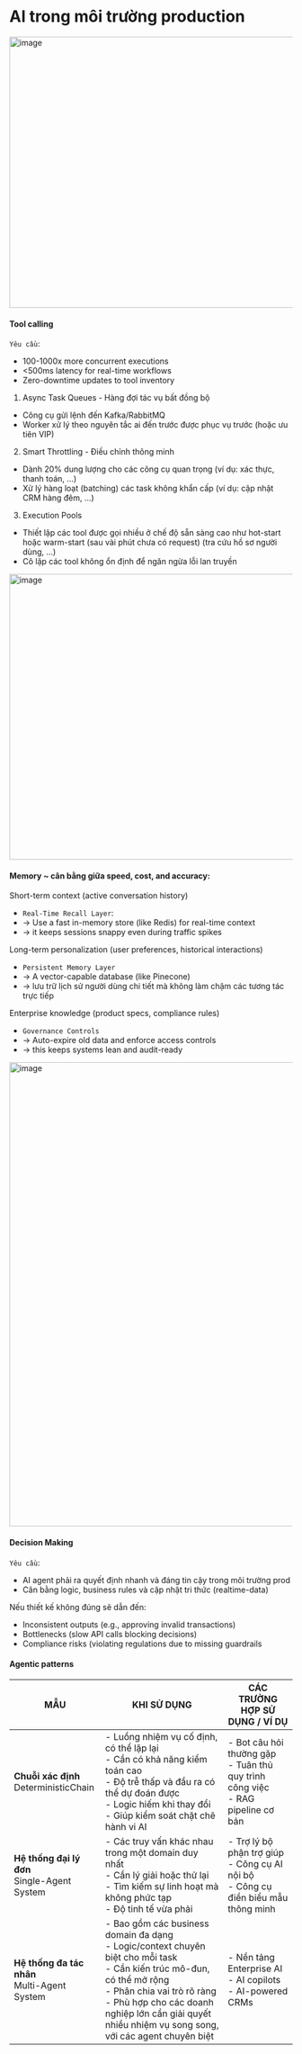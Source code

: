 # AI trong môi trường production

<img width="1190" height="482" alt="image" src="https://github.com/user-attachments/assets/72692768-0fc8-45e1-9756-0c81008321e4" />

#### Tool calling
`Yêu cầu`:
* 100-1000x more concurrent executions
* <500ms latency for real-time workflows
* Zero-downtime updates to tool inventory

1. Async Task Queues - Hàng đợi tác vụ bất đồng bộ
* Công cụ gửi lệnh đến Kafka/RabbitMQ
* Worker xử lý theo nguyên tắc ai đến trước được phục vụ trước (hoặc ưu tiên VIP)

2. Smart Throttling - Điều chỉnh thông minh
* Dành 20% dung lượng cho các công cụ quan trọng (ví dụ: xác thực, thanh toán, ...)
* Xử lý hàng loạt (batching) các task không khẩn cấp (ví dụ: cập nhật CRM hàng đêm, ...)

3. Execution Pools
* Thiết lập các tool được gọi nhiều ở chế độ sẵn sàng cao như hot-start hoặc warm-start (sau vài phút chưa có request) (tra cứu hồ sơ người dùng, ...)
* Cô lập các tool không ổn định để ngăn ngừa lỗi lan truyền

<img width="852" height="508" alt="image" src="https://github.com/user-attachments/assets/a2e1247e-5fc4-41ba-90b8-d55a9055c812" />

#### Memory ~ cân bằng giữa speed, cost, and accuracy:

Short-term context (active conversation history)
  * `Real-Time Recall Layer`:
  * -> Use a fast in-memory store (like Redis) for real-time context
  * -> it keeps sessions snappy even during traffic spikes
  
Long-term personalization (user preferences, historical interactions)
  * `Persistent Memory Layer`
  * -> A vector-capable database (like Pinecone)
  * -> lưu trữ lịch sử người dùng chi tiết mà không làm chậm các tương tác trực tiếp
  
Enterprise knowledge (product specs, compliance rules)
  * `Governance Controls`
  * -> Auto-expire old data and enforce access controls
  * -> this keeps systems lean and audit-ready

<img width="1392" height="825" alt="image" src="https://github.com/user-attachments/assets/f9f5b732-5e08-41f7-a1d4-f9631264e98c" />

#### Decision Making

`Yêu cầu`:
* AI agent phải ra quyết định nhanh và đáng tin cậy trong môi trường prod
* Cân bằng logic, business rules và cập nhật tri thức (realtime-data)

Nếu thiết kế không đúng sẽ dẫn đến:
* Inconsistent outputs (e.g., approving invalid transactions)
* Bottlenecks (slow API calls blocking decisions)
* Compliance risks (violating regulations due to missing guardrails


#### Agentic patterns


| **MẪU**                  | **KHI SỬ DỤNG**                                                                                                                                                           | **CÁC TRƯỜNG HỢP SỬ DỤNG / VÍ DỤ**                                                         |
| ------------------------ | ------------------------------------------------------------------------------------------------------------------------------------------------------------------------- | ------------------------------------------------------------------------------------------ |
| **Chuỗi xác định** <br>DeterministicChain       | - Luồng nhiệm vụ cố định, có thể lặp lại  <br> - Cần có khả năng kiểm toán cao <br> - Độ trễ thấp và đầu ra có thể dự đoán được <br> - Logic hiếm khi thay đổi <br> - Giúp kiểm soát chặt chẽ hành vi AI          | - Bot câu hỏi thường gặp <br> - Tuân thủ quy trình công việc <br> - RAG pipeline cơ bản   |
| **Hệ thống đại lý đơn** <br>Single-Agent System  | - Các truy vấn khác nhau trong một domain duy nhất <br> - Cần lý giải hoặc thử lại <br> - Tìm kiếm sự linh hoạt mà không phức tạp <br> - Độ tinh tế vừa phải                | - Trợ lý bộ phận trợ giúp <br> - Công cụ AI nội bộ <br> - Công cụ điền biểu mẫu thông minh |
| **Hệ thống đa tác nhân** <br>Multi-Agent System | - Bao gồm các business domain đa dạng <br> - Logic/context chuyên biệt cho mỗi task <br> - Cần kiến trúc mô-đun, có thể mở rộng <br> - Phân chia vai trò rõ ràng <br> - Phù hợp cho các doanh nghiệp lớn cần giải quyết nhiều nhiệm vụ song song, với các agent chuyên biệt | - Nền tảng Enterprise AI <br> - AI copilots <br> - AI-powered CRMs     |












